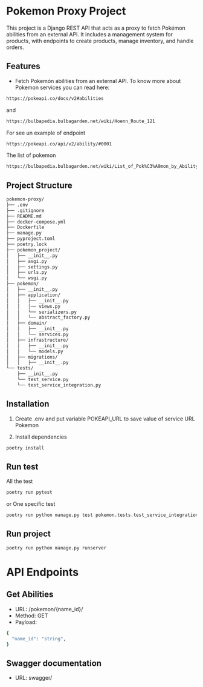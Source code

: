 # Pokemon Proxy Project

This project is a Django REST API that acts as a proxy to fetch Pokémon abilities from an external API. It includes a management system for products, with endpoints to create products, manage inventory, and handle orders.

## Features
- Fetch Pokemón abilities from an external API.
To know more about Pokemon services you can read here:
```sh
https://pokeapi.co/docs/v2#abilities
```
and 
```sh
https://bulbapedia.bulbagarden.net/wiki/Hoenn_Route_121
```
For see un example of endpoint
```sh
https://pokeapi.co/api/v2/ability/#0001
```
The list of pokemon
```sh
https://bulbapedia.bulbagarden.net/wiki/List_of_Pok%C3%A9mon_by_Ability
```

## Project Structure
```sh
pokemon-proxy/
├── .env
├── .gitignore
├── README.md
├── docker-compose.yml
├── Dockerfile
├── manage.py
├── pyproject.toml
├── poetry.lock
├── pokemon_project/
│   ├── __init__.py
│   ├── asgi.py
│   ├── settings.py
│   ├── urls.py
│   └── wsgi.py
├── pokemon/
│   ├── __init__.py
│   ├── application/
│   │   ├── __init__.py
│   │   │── views.py
│   │   └── serializers.py
│   │   └── abstract_factory.py
│   ├── domain/
│   │   ├── __init__.py
│   │   └── services.py
│   ├── infrastructure/
│   │   ├── __init__.py
│   │   └── models.py
│   ├── migrations/
│   │   ├── __init__.py
└── tests/
    ├── __init__.py
    └── test_service.py
    └── test_service_integration.py
```

## Installation

1. Create .env and put variable POKEAPI_URL to save value of service URL Pokemon 

2. Install dependencies
```sh
poetry install
```

## Run test

All the test 
```sh
poetry run pytest
```
or One specific test
```sh
poetry run python manage.py test pokemon.tests.test_service_integration
```
## Run project
```sh
poetry run python manage.py runserver
```

# API Endpoints
## Get Abilities 

- URL: /pokemon/{name_id}/
- Method: GET
- Payload:
```sh
{
  "name_id": "string",
}
```

## Swagger documentation

- URL: swagger/